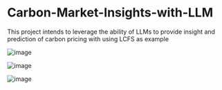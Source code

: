 # Carbon-Market-Insights-with-LLM
This project intends to leverage the ability of LLMs to provide insight and prediction of carbon pricing with using LCFS as example

![image](https://github.com/user-attachments/assets/78ae56fe-67bb-4d2a-b5d0-2b8e63ac3ade)

![image](https://github.com/user-attachments/assets/ca66845a-4737-4869-b2f3-9c87d7858895)

![image](https://github.com/user-attachments/assets/fbb59c3d-e545-49eb-a614-cb899c8faaea)
